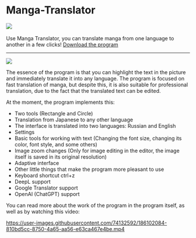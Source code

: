 
# Manga-Translator

[<img src="https://img.shields.io/badge/RU-Russia-blue">](https://github.com/AntonRls/Manga-Translator/blob/main/README_RU.md)
<br>
<br>
Use Manga Translator, you can translate manga from one language to another in a few clicks! <a href="https://github.com/AntonRls/Manga-Translator/releases/download/Realesev1.5/MangaTranslator.zip">Download the program</a>
<hr/>
<img src="https://user-images.githubusercontent.com/74132592/140647403-7c8b03ac-a81f-4927-8334-e4dcf6ea81d3.png">
<br>

The essence of the program is that you can highlight the text in the picture and immediately translate it into any language. The program is focused on fast translation of manga, but despite this, it is also suitable for professional translation, due to the fact that the translated text can be edited.

At the moment, the program implements this:
 <ul>
<li>Two tools (Rectangle and Circle)
<li>Translation from Japanese to any other language
<li>The interface is translated into two languages: Russian and English
<li>Settings
<li>Basic tools for working with text (Changing the font size, changing its color, font style, and some others)
<li>Image zoom changes (Only for image editing in the editor, the image itself is saved in its original resolution)
<li>Adaptive interface
<li>Other little things that make the program more pleasant to use
<li>Keyboard shortcut ctrl+z
<li>DeepL support
<li>Google Translator support
<li>OpenAI (ChatGPT) support
</ul>

You can read more about the work of the program in the program itself, as well as by watching this video:

https://user-images.githubusercontent.com/74132592/186102084-810bd5cc-8750-4a65-aa56-e63ca467e4be.mp4

